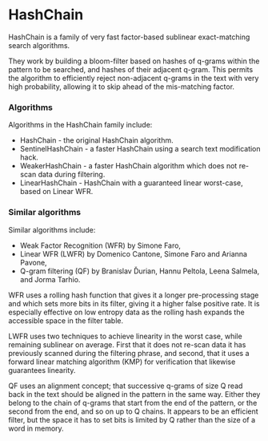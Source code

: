 HashChain
=========

HashChain is a family of very fast factor-based sublinear exact-matching search algorithms.  

They work by building a bloom-filter based on hashes of q-grams within the
pattern to be searched, and hashes of their adjacent q-gram.  This permits
the algorithm to efficiently reject non-adjacent q-grams in the text with
very high probability, allowing it to skip ahead of the mis-matching factor.

### Algorithms ###
Algorithms in the HashChain family include:

* HashChain - the original HashChain algorithm.
* SentinelHashChain - a faster HashChain using a search text modification hack.
* WeakerHashChain - a faster HashChain algorithm which does not re-scan data during filtering.
* LinearHashChain - HashChain with a guaranteed linear worst-case, based on Linear WFR.

### Similar algorithms ###

Similar algorithms include:

* Weak Factor Recognition (WFR) by Simone Faro, 
* Linear WFR (LWFR) by Domenico Cantone, Simone Faro and Arianna Pavone,
* Q-gram filtering (QF) by Branislav Ďurian, Hannu Peltola, Leena Salmela,
and Jorma Tarhio.

WFR uses a rolling hash function that gives it a longer pre-processing stage 
and which sets more bits in its filter, giving it a higher false positive 
rate.  It is especially effective on low entropy data as the rolling hash
expands the accessible space in the filter table.

LWFR uses two techniques to achieve linearity in the worst case, while
remaining sublinear on average.  First that it does not re-scan data it
has previously scanned during the filtering phrase, and
second, that it uses a forward linear matching algorithm (KMP) for
verification that likewise guarantees linearity.

QF uses an alignment concept; that successive q-grams of size Q 
read back in the text should be aligned in the pattern in the same way.  Either
they belong to the chain of q-grams that start from the end of the
pattern, or the second from the end, and so on up to Q chains. It appears
to be an efficient filter, but the space it has to set bits is
limited by Q rather than the size of a word in memory.


